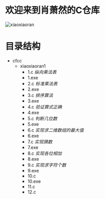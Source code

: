 # 欢迎来到肖萧然的C仓库

![xiaoxiaoran](https://ss2.bdstatic.com/70cFvnSh_Q1YnxGkpoWK1HF6hhy/it/u=4087057811,445331467&fm=26&gp=0.jpg)

目录结构
========
+ cfcc
  + xiaoxiaoran1
    + 1.c   *纵向乘法表*
    + 1.exe
    + 2.c  *标准乘法表*
    + 2.exe
    + 3.c  *排序算法*
    + 3.exe
    + 4.c  *验证算式正确*
    + 4.exe
    + 5.c *判断几位数*
    + 5.exe
    + 6.c *实现求二维数组的最大值*
    + 6.exe 
    + 7.c *实现猜数*
    + 7.exe
    + 8.c *实现各位相加*
    + 8.exe 
    + 9.c *实现求字符个数*
    + 9.exe
    + 10.c
    + 10.exe
    + 11.c
    + 12.c
 

